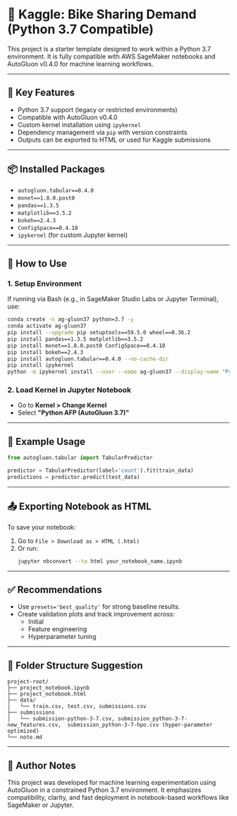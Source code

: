 # 🚀 Kaggle: Bike Sharing Demand (Python 3.7 Compatible)

This project is a starter template designed to work within a Python 3.7 environment. It is fully compatible with AWS SageMaker notebooks and AutoGluon v0.4.0 for machine learning workflows.

---

## 🧰 Key Features

- Python 3.7 support (legacy or restricted environments)
- Compatible with AutoGluon v0.4.0
- Custom kernel installation using `ipykernel`
- Dependency management via `pip` with version constraints
- Outputs can be exported to HTML or used for Kaggle submissions

---

## 📦 Installed Packages

- `autogluon.tabular==0.4.0`
- `mxnet==1.8.0.post0`
- `pandas==1.3.5`
- `matplotlib==3.5.2`
- `bokeh==2.4.3`
- `ConfigSpace==0.4.18`
- `ipykernel` (for custom Jupyter kernel)

---

## 📝 How to Use

### 1. Setup Environment


If running via Bash (e.g., in SageMaker Studio Labs or Jupyter Terminal), use:

```bash
conda create -n ag-gluon37 python=3.7 -y
conda activate ag-gluon37
pip install --upgrade pip setuptools==59.5.0 wheel==0.36.2
pip install pandas==1.3.5 matplotlib==3.5.2
pip install mxnet==1.8.0.post0 ConfigSpace==0.4.18
pip install bokeh==2.4.3
pip install autogluon.tabular==0.4.0 --no-cache-dir
pip install ipykernel
python -m ipykernel install --user --name ag-gluon37 --display-name "Python AFP (AutoGluon 3.7)"
```

### 2. Load Kernel in Jupyter Notebook

- Go to **Kernel > Change Kernel**
- Select **"Python AFP (AutoGluon 3.7)"**

---

## 🧪 Example Usage

```python
from autogluon.tabular import TabularPredictor

predictor = TabularPredictor(label='count').fit(train_data)
predictions = predictor.predict(test_data)
```

---

## 📤 Exporting Notebook as HTML

To save your notebook:
1. Go to `File > Download as > HTML (.html)`
2. Or run:  
   ```bash
   jupyter nbconvert --to html your_notebook_name.ipynb
   ```

---

## ✅ Recommendations

- Use `presets='best_quality'` for strong baseline results.
- Create validation plots and track improvement across:
  - Initial
  - Feature engineering
  - Hyperparameter tuning

---

## 📁 Folder Structure Suggestion

```
project-root/
├── project_notebook.ipynb
├── project_notebook.html
├── data/
│   └── train.csv, test.csv, submissions.csv
├── submissions  
│   └── submission-python-3-7.csv, submission_python-3-7-new_features.csv,  submission_python-3-7-hpo.csv (hyper-parameter optimized)
└── note.md
```

---

## 🧠 Author Notes

This project was developed for machine learning experimentation using AutoGluon in a constrained Python 3.7 environment. It emphasizes compatibility, clarity, and fast deployment in notebook-based workflows like SageMaker or Jupyter.

